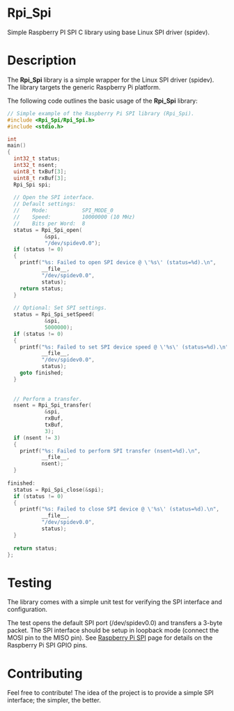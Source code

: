 # Rpi_Spi
Simple Raspberry PI SPI C library using base Linux SPI driver (spidev).

# Description
The __Rpi_Spi__ library is a simple wrapper for the Linux SPI driver (spidev). The library targets the generic Raspberry Pi platform.

The following code outlines the basic usage of the __Rpi_Spi__ library:

```c
// Simple example of the Raspberry Pi SPI library (Rpi_Spi).
#include <Rpi_Spi/Rpi_Spi.h>
#include <stdio.h>

int
main()
{
  int32_t status;
  int32_t nsent;
  uint8_t txBuf[3];
  uint8_t rxBuf[3];
  Rpi_Spi spi;
  
  // Open the SPI interface.
  // Default settings:
  //    Mode:           SPI_MODE_0
  //    Speed:          10000000 (10 MHz)
  //    Bits per Word:  8
  status = Rpi_Spi_open(
            &spi,
            "/dev/spidev0.0");
  if (status != 0)
  {
    printf("%s: Failed to open SPI device @ \'%s\' (status=%d).\n",
           __file__,
           "/dev/spidev0.0",
           status);
    return status;
  }
  
  // Optional: Set SPI settings.
  status = Rpi_Spi_setSpeed(
            &spi,
            5000000);
  if (status != 0)
  {
    printf("%s: Failed to set SPI device speed @ \'%s\' (status=%d).\n",
           __file__,
           "/dev/spidev0.0",
           status);
    goto finished;
  }
  
  
  // Perform a transfer.
  nsent = Rpi_Spi_transfer(
            &spi,
            rxBuf,
            txBuf,
            3);
  if (nsent != 3)
  {
    printf("%s: Failed to perform SPI transfer (nsent=%d).\n",
           __file__,
           nsent);
  }
 
finished:
  status = Rpi_Spi_close(&spi);
  if (status != 0)
  {
    printf("%s: Failed to close SPI device @ \'%s\' (status=%d).\n",
           __file__,
           "/dev/spidev0.0",
           status);
  }
  
  return status;
};
```

# Testing
The library comes with a simple unit test for verifying the SPI interface and configuration.

The test opens the default SPI port (/dev/spidev0.0) and transfers a 3-byte packet. The SPI interface
should be setup in loopback mode (connect the MOSI pin to the MISO pin). See [Raspberry Pi SPI](https://pinout.xyz/pinout/spi#)
page for details on the Raspberry Pi SPI GPIO pins.


# Contributing
Feel free to contribute! The idea of the project is to provide a simple SPI interface; the simpler, the better.
